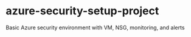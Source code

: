 # azure-security-setup-project
Basic Azure security environment with VM, NSG, monitoring, and alerts
